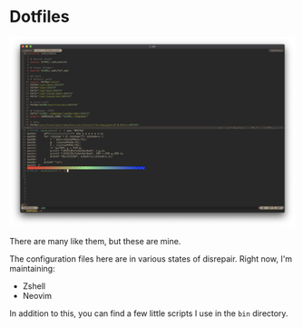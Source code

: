 # Dotfiles

![screenshot](screenshot.png)

There are many like them, but these are mine.

The configuration files here are in various states of disrepair. Right now, I'm
maintaining:

+ Zshell
+ Neovim

In addition to this, you can find a few little scripts I use in the `bin`
directory.
